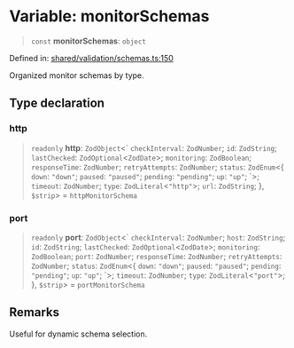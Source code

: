 # Variable: monitorSchemas

> `const` **monitorSchemas**: `object`

Defined in: [shared/validation/schemas.ts:150](https://github.com/Nick2bad4u/Uptime-Watcher/blob/8a1973382d5fe14c52996ecda381894eb7ecd4a6/shared/validation/schemas.ts#L150)

Organized monitor schemas by type.

## Type declaration

### http

> `readonly` **http**: `ZodObject`\<\` `checkInterval`: `ZodNumber`; `id`: `ZodString`; `lastChecked`: `ZodOptional`\<`ZodDate`\>; `monitoring`: `ZodBoolean`; `responseTime`: `ZodNumber`; `retryAttempts`: `ZodNumber`; `status`: `ZodEnum`\<\{ `down`: `"down"`; `paused`: `"paused"`; `pending`: `"pending"`; `up`: `"up"`; \`\>; `timeout`: `ZodNumber`; `type`: `ZodLiteral`\<`"http"`\>; `url`: `ZodString`; \}, `$strip`\> = `httpMonitorSchema`

### port

> `readonly` **port**: `ZodObject`\<\` `checkInterval`: `ZodNumber`; `host`: `ZodString`; `id`: `ZodString`; `lastChecked`: `ZodOptional`\<`ZodDate`\>; `monitoring`: `ZodBoolean`; `port`: `ZodNumber`; `responseTime`: `ZodNumber`; `retryAttempts`: `ZodNumber`; `status`: `ZodEnum`\<\{ `down`: `"down"`; `paused`: `"paused"`; `pending`: `"pending"`; `up`: `"up"`; \`\>; `timeout`: `ZodNumber`; `type`: `ZodLiteral`\<`"port"`\>; \}, `$strip`\> = `portMonitorSchema`

## Remarks

Useful for dynamic schema selection.

